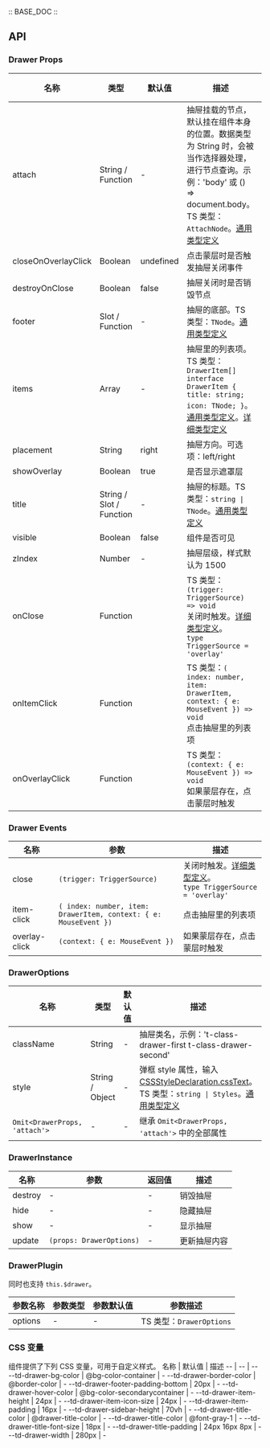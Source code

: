 :: BASE_DOC ::

## API

### Drawer Props

名称 | 类型 | 默认值 | 描述 | 必传
-- | -- | -- | -- | --
attach | String / Function | - | 抽屉挂载的节点，默认挂在组件本身的位置。数据类型为 String 时，会被当作选择器处理，进行节点查询。示例：'body' 或 () => document.body。TS 类型：`AttachNode`。[通用类型定义](https://github.com/Tencent/tdesign-mobile-vue/blob/develop/src/common.ts) | N
closeOnOverlayClick | Boolean | undefined | 点击蒙层时是否触发抽屉关闭事件 | N
destroyOnClose | Boolean | false | 抽屉关闭时是否销毁节点 | N
footer | Slot / Function | - | 抽屉的底部。TS 类型：`TNode`。[通用类型定义](https://github.com/Tencent/tdesign-mobile-vue/blob/develop/src/common.ts) | N
items | Array | - | 抽屉里的列表项。TS 类型：`DrawerItem[] ` `interface DrawerItem { title: string; icon: TNode; }`。[通用类型定义](https://github.com/Tencent/tdesign-mobile-vue/blob/develop/src/common.ts)。[详细类型定义](https://github.com/Tencent/tdesign-mobile-vue/tree/develop/src/drawer/type.ts) | N
placement | String | right | 抽屉方向。可选项：left/right | N
showOverlay | Boolean | true | 是否显示遮罩层 | N
title | String / Slot / Function | - | 抽屉的标题。TS 类型：`string \| TNode`。[通用类型定义](https://github.com/Tencent/tdesign-mobile-vue/blob/develop/src/common.ts) | N
visible | Boolean | false | 组件是否可见 | N
zIndex | Number | - | 抽屉层级，样式默认为 1500 | N
onClose | Function |  | TS 类型：`(trigger: TriggerSource) => void`<br/>关闭时触发。[详细类型定义](https://github.com/Tencent/tdesign-mobile-vue/tree/develop/src/drawer/type.ts)。<br/>`type TriggerSource = 'overlay'`<br/> | N
onItemClick | Function |  | TS 类型：`( index: number, item: DrawerItem, context: { e: MouseEvent }) => void`<br/>点击抽屉里的列表项 | N
onOverlayClick | Function |  | TS 类型：`(context: { e: MouseEvent }) => void`<br/>如果蒙层存在，点击蒙层时触发 | N

### Drawer Events

名称 | 参数 | 描述
-- | -- | --
close | `(trigger: TriggerSource)` | 关闭时触发。[详细类型定义](https://github.com/Tencent/tdesign-mobile-vue/tree/develop/src/drawer/type.ts)。<br/>`type TriggerSource = 'overlay'`<br/>
item-click | `( index: number, item: DrawerItem, context: { e: MouseEvent })` | 点击抽屉里的列表项
overlay-click | `(context: { e: MouseEvent })` | 如果蒙层存在，点击蒙层时触发

### DrawerOptions

名称 | 类型 | 默认值 | 描述 | 必传
-- | -- | -- | -- | --
className | String | - | 抽屉类名，示例：'t-class-drawer-first t-class-drawer-second' | N
style | String / Object | - | 弹框 style 属性，输入 [CSSStyleDeclaration.cssText](https://developer.mozilla.org/en-US/docs/Web/API/CSSStyleDeclaration/cssText)。TS 类型：`string \| Styles`。[通用类型定义](https://github.com/Tencent/tdesign-mobile-vue/blob/develop/src/common.ts) | N
`Omit<DrawerProps, 'attach'>` | \- | - | 继承 `Omit<DrawerProps, 'attach'>` 中的全部属性 | N

### DrawerInstance

名称 | 参数 | 返回值 | 描述
-- | -- | -- | --
destroy | \- | \- | 销毁抽屉
hide | \- | \- | 隐藏抽屉
show | \- | \- | 显示抽屉
update | `(props: DrawerOptions)` | \- | 更新抽屉内容

### DrawerPlugin

同时也支持 `this.$drawer`。

参数名称 | 参数类型 | 参数默认值 | 参数描述
-- | -- | -- | --
options | \- | - | TS 类型：`DrawerOptions`

### CSS 变量

组件提供了下列 CSS 变量，可用于自定义样式。
名称 | 默认值 | 描述 
-- | -- | --
--td-drawer-bg-color | @bg-color-container | - 
--td-drawer-border-color | @border-color | - 
--td-drawer-footer-padding-bottom | 20px | - 
--td-drawer-hover-color | @bg-color-secondarycontainer | - 
--td-drawer-item-height | 24px | - 
--td-drawer-item-icon-size | 24px | - 
--td-drawer-item-padding | 16px | - 
--td-drawer-sidebar-height | 70vh | - 
--td-drawer-title-color | @drawer-title-color | - 
--td-drawer-title-color | @font-gray-1 | - 
--td-drawer-title-font-size | 18px | - 
--td-drawer-title-padding | 24px 16px 8px | - 
--td-drawer-width | 280px | -